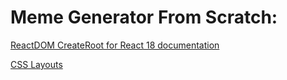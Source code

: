 # Meme Generator From Scratch:

[ReactDOM CreateRoot for React 18 documentation](https://reactjs.org/blog/2022/03/08/react-18-upgrade-guide.html#updates-to-client-rendering-apis)

[CSS Layouts](https://www.w3schools.com/css/css_website_layout.asp)
